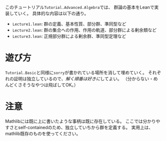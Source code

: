 このチュートリアル`Tutorial.Advanced.Algebra`では、
群論の基本をLeanで実装していく。
具体的な内容は以下の通り。

- `Lecture1.lean`: 群の定義、基本性質、部分群、準同型など
- `Lecture2.lean`: 群の集合への作用、作用の軌道、部分群による剰余類など
- `Lecture3.lean`: 正規部分群による剰余群、準同型定理など

# 遊び方
`Tutorial.Basic`と同様に`sorry`が書かれている場所を消して埋めていく。
それぞれの証明は独立しているので、*解く順番は好きに*してよい。
（分からない・めんどくさそうなやつは飛ばしてOK。）

# 注意
Mathlibには既に上に書いたような事柄は既に存在している。
ここでは分かりやすさとself-containedのため、独立していちから群を定義する。
実用上は、mathlib既存のものを使ってください。
